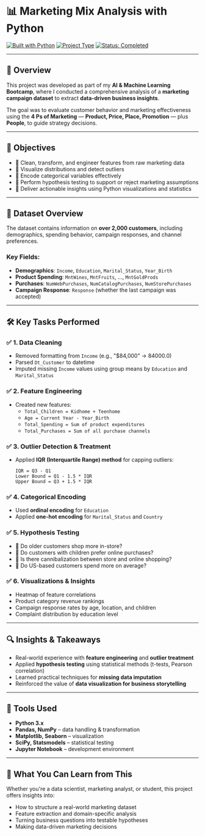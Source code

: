 # 📊 Marketing Mix Analysis with Python

[![Built with Python](https://img.shields.io/badge/Built%20with-Python-blue)](https://www.python.org/)
[![Project Type](https://img.shields.io/badge/Type-Bootcamp%20Project-purple)]()
[![Status: Completed](https://img.shields.io/badge/Status-Completed-brightgreen)]()

---

## 🧠 Overview

This project was developed as part of my **AI & Machine Learning Bootcamp**, where I conducted a comprehensive analysis of a **marketing campaign dataset** to extract **data-driven business insights**.

The goal was to evaluate customer behavior and marketing effectiveness using the **4 Ps of Marketing** — **Product, Price, Place, Promotion** — plus **People**, to guide strategy decisions.

---

## 🎯 Objectives

- 🔹 Clean, transform, and engineer features from raw marketing data  
- 🔹 Visualize distributions and detect outliers  
- 🔹 Encode categorical variables effectively  
- 🔹 Perform hypothesis testing to support or reject marketing assumptions  
- 🔹 Deliver actionable insights using Python visualizations and statistics  

---

## 📁 Dataset Overview

The dataset contains information on **over 2,000 customers**, including demographics, spending behavior, campaign responses, and channel preferences.

### Key Fields:
- **Demographics**: `Income`, `Education`, `Marital_Status`, `Year_Birth`
- **Product Spending**: `MntWines`, `MntFruits`, ..., `MntGoldProds`
- **Purchases**: `NumWebPurchases`, `NumCatalogPurchases`, `NumStorePurchases`
- **Campaign Response**: `Response` (whether the last campaign was accepted)

---

## 🛠️ Key Tasks Performed

### ✅ 1. Data Cleaning
- Removed formatting from `Income` (e.g., "$84,000" → 84000.0)
- Parsed `Dt_Customer` to datetime
- Imputed missing `Income` values using group means by `Education` and `Marital_Status`

### ✅ 2. Feature Engineering
- Created new features:
  - `Total_Children = Kidhome + Teenhome`
  - `Age = Current Year - Year_Birth`
  - `Total_Spending = Sum of product expenditures`
  - `Total_Purchases = Sum of all purchase channels`

### ✅ 3. Outlier Detection & Treatment
- Applied **IQR (Interquartile Range) method** for capping outliers:
  ```
  IQR = Q3 - Q1
  Lower Bound = Q1 - 1.5 * IQR
  Upper Bound = Q3 + 1.5 * IQR
  ```

### ✅ 4. Categorical Encoding
- Used **ordinal encoding** for `Education`  
- Applied **one-hot encoding** for `Marital_Status` and `Country`

### ✅ 5. Hypothesis Testing
- 📌 Do older customers shop more in-store?
- 📌 Do customers with children prefer online purchases?
- 📌 Is there cannibalization between store and online shopping?
- 📌 Do US-based customers spend more on average?

### ✅ 6. Visualizations & Insights
- Heatmap of feature correlations
- Product category revenue rankings
- Campaign response rates by age, location, and children
- Complaint distribution by education level

---

## 🔍 Insights & Takeaways

- Real-world experience with **feature engineering** and **outlier treatment**
- Applied **hypothesis testing** using statistical methods (t-tests, Pearson correlation)
- Learned practical techniques for **missing data imputation**
- Reinforced the value of **data visualization for business storytelling**

---

## 🧰 Tools Used

- **Python 3.x**
- **Pandas, NumPy** – data handling & transformation  
- **Matplotlib, Seaborn** – visualization  
- **SciPy, Statsmodels** – statistical testing  
- **Jupyter Notebook** – development environment

---

## 📌 What You Can Learn from This

Whether you're a data scientist, marketing analyst, or student, this project offers insights into:
- How to structure a real-world marketing dataset
- Feature extraction and domain-specific analysis
- Turning business questions into testable hypotheses
- Making data-driven marketing decisions
